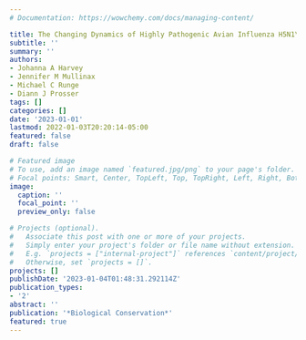 ```yaml
---
# Documentation: https://wowchemy.com/docs/managing-content/

title: The Changing Dynamics of Highly Pathogenic Avian Influenza H5N1\: Next Steps for Science and Management in North America
subtitle: ''
summary: ''
authors:
- Johanna A Harvey
- Jennifer M Mullinax
- Michael C Runge
- Diann J Prosser
tags: []
categories: []
date: '2023-01-01'
lastmod: 2022-01-03T20:20:14-05:00
featured: false
draft: false

# Featured image
# To use, add an image named `featured.jpg/png` to your page's folder.
# Focal points: Smart, Center, TopLeft, Top, TopRight, Left, Right, BottomLeft, Bottom, BottomRight.
image:
  caption: ''
  focal_point: ''
  preview_only: false

# Projects (optional).
#   Associate this post with one or more of your projects.
#   Simply enter your project's folder or file name without extension.
#   E.g. `projects = ["internal-project"]` references `content/project/deep-learning/index.md`.
#   Otherwise, set `projects = []`.
projects: []
publishDate: '2023-01-04T01:48:31.292114Z'
publication_types:
- '2'
abstract: ''
publication: '*Biological Conservation*'
featured: true
---
```

